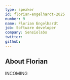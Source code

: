 ```yaml
---
type: speaker
id: florian-engelhardt-2025
number: 9
name: Florian Engelhardt
job: Software developer
company: Sensiolabs
twitter: 
github: 
---
```


## About Florian

INCOMING

